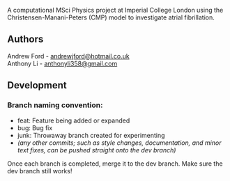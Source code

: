 A computational MSci Physics project at Imperial College London using the Christensen-Manani-Peters (CMP) model to investigate atrial fibrillation. 
 
## Authors 
Andrew Ford - andrewjford@hotmail.co.uk  
Anthony Li - anthonyli358@gmail.com   
 
## Development 
### Branch naming convention: 
* feat:      Feature being added or expanded  
* bug:       Bug fix   
* junk:      Throwaway branch created for experimenting   
* *(any other commits; such as style changes, documentation, and minor text fixes, can be pushed straight onto the dev branch)* 
 
Once each branch is completed, merge it to the dev branch. Make sure the dev branch still works! 
